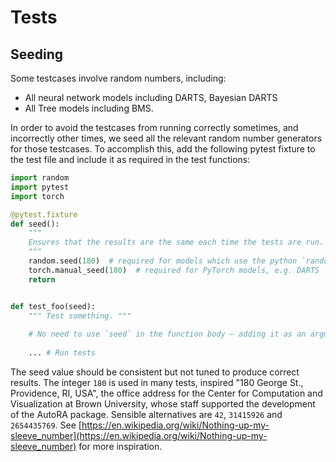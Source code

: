 # Tests

## Seeding

Some testcases involve random numbers, including:
- All neural network models including DARTS, Bayesian DARTS
- All Tree models including BMS.

In order to avoid the testcases from running correctly sometimes, and incorrectly other times, we seed all the relevant random number generators for those testcases. To accomplish this, add the following pytest fixture to the test file and include it as required in the test functions:

```python
import random
import pytest
import torch

@pytest.fixture
def seed():
    """
    Ensures that the results are the same each time the tests are run.
    """
    random.seed(180)  # required for models which use the python `random` module, e.g. BMS
    torch.manual_seed(180)  # required for PyTorch models, e.g. DARTS
    return


def test_foo(seed):
    """ Test something. """
    
    # No need to use `seed` in the function body – adding it as an argument is sufficient
    
    ... # Run tests
```

The seed value should be consistent but not tuned to produce correct results. The integer `180` is used in many tests, inspired "180 George St., Providence, RI, USA", the office address for the Center for Computation and Visualization at Brown University, whose staff supported the development of the AutoRA package. Sensible alternatives are `42`, `31415926` and `2654435769`. See [https://en.wikipedia.org/wiki/Nothing-up-my-sleeve_number](https://en.wikipedia.org/wiki/Nothing-up-my-sleeve_number) for more inspiration.
